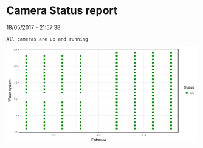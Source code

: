 Camera Status report
================
18/05/2017 - 21:57:38

    All cameras are up and running

![](camreport_files/figure-markdown_github/unnamed-chunk-2-1.png)
